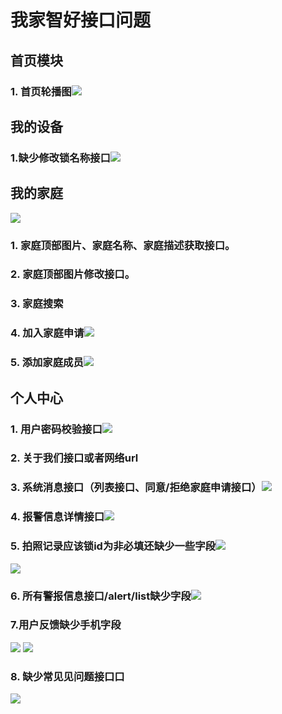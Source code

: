 # 我家智好接口问题

## 首页模块
### 1. 首页轮播图![](media/15344999638567/15345000323610.jpg)

## 我的设备
### 1.缺少修改锁名称接⼝![](media/15344999638567/15345012661446.jpg)



## 我的家庭
![](media/15344999638567/15345001495511.jpg)
### 1. 家庭顶部图片、家庭名称、家庭描述获取接口。
### 2. 家庭顶部图片修改接口。
### 3. 家庭搜索
### 4. 加入家庭申请![](media/15344999638567/15345003409465.jpg)
### 5. 添加家庭成员![](media/15344999638567/15345003654216.jpg)


## 个人中心
### 1. 用户密码校验接口![](media/15344999638567/15345004395365.jpg)

### 2. 关于我们接口或者网络url
### 3. 系统消息接口（列表接口、同意/拒绝家庭申请接口）![](media/15344999638567/15345005115419.jpg)
### 4. 报警信息详情接口![](media/15344999638567/15345005870544.jpg)

### 5. 拍照记录应该锁id为非必填还缺少一些字段![](media/15344999638567/15345007750180.jpg)
![](media/15344999638567/15345006660272.jpg)

### 6. 所有警报信息接口/alert/list缺少字段![](media/15344999638567/15345009440093.jpg)

### 7.用户反馈缺少手机字段
![](media/15344999638567/15345010402545.jpg)
![](media/15344999638567/15345010759384.jpg)


### 8. 缺少常⻅见问题接⼝口
![](media/15344999638567/15345015340228.jpg)



